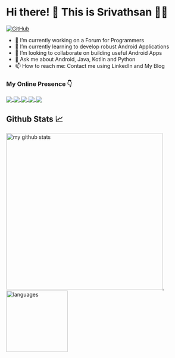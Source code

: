 <!--
**srivathsanvenkateswaran/srivathsanvenkateswaran** is a ✨ _special_ ✨ repository because its `README.md` (this file) appears on your GitHub profile.

Here are some ideas to get you started:


-->


#  Hi there! 👋 This is Srivathsan 👨‍💻

<p>
<a href="https://srivathsan.hashnode.dev/">
<img alt="GitHub" src="https://img.shields.io/badge/dynamic/json?logo=github&label=GitHub+Followers&labelColor=282c34&color=181717&query=%24.data.totalSubs&url=https%3A%2F%2Fapi.spencerwoo.com%2Fsubstats%2F%3Fsource%3Dgithub%26queryKey%3Dsrivathsanvenkateswaran&longCache=true">
</a>
<p>
  
- 🔭 I’m currently working on a Forum for Programmers
- 🌱 I’m currently learning to develop robust Android Applications
- 👯 I’m looking to collaborate on building useful Android Apps
- 💬 Ask me about Android, Java, Kotlin and Python
- 📫 How to reach me: Contact me using LinkedIn and My Blog

### My Online Presence 👇

<p>
<a href="https://srivathsan.hashnode.dev/" target="blank">
<img align="center" src="https://img.shields.io/badge/GitHub-100000?style=for-the-badge&logo=github&logoColor=white"/>
</a>

<a href="https://www.linkedin.com/in/srivathsan-venkateswaran-506193190/" target="blank">
<img align="center" src="https://img.shields.io/badge/LinkedIn-0077B5?style=for-the-badge&logo=linkedin&logoColor=white"/>
</a>

<a href="https://srivathsan.hashnode.dev/" target="blank">
<img align="center" src="https://img.shields.io/badge/Hashnode-2962FF?style=for-the-badge&logo=hashnode&logoColor=white"/>
</a>
  
 <a href="https://leetcode.com/Srivathsan_Venkateswaran/" target="blank">
<img align="center" src="https://img.shields.io/badge/-LeetCode-FFA116?style=for-the-badge&logo=LeetCode&logoColor=black"/>
</a>
  
<a href="https://in.pinterest.com/srivathsanvenkateswaran/_created/" target="blank">
<img align="center" src="https://img.shields.io/badge/Pinterest-%23E60023.svg?&style=for-the-badge&logo=Pinterest&logoColor=white"/>
</a>  
</p>

## Github Stats 📈
<!-- status codes -->
<a href="https://srivathsan.hashnode.dev/">
    <p>
    <img src="https://github-readme-stats.vercel.app/api?username=srivathsanvenkateswaran&show_icons=true&theme=tokyonight" alt="my github stats" width="420"/>&nbsp;<img src="https://github-readme-stats.vercel.app/api/top-langs/?username=srivathsanvenkateswaran&layout=compact&theme=tokyonight" alt="languages" height="165">
    </p>
</a>
